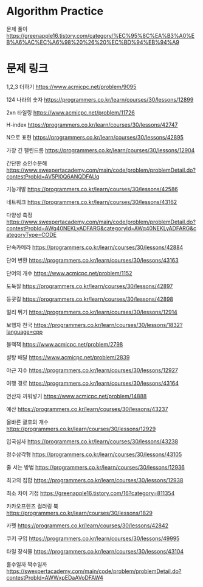 # Algorithm Practice
문제 풀이
https://greenapple16.tistory.com/category/%EC%95%8C%EA%B3%A0%EB%A6%AC%EC%A6%98%20%26%20%EC%BD%94%EB%94%A9

# 문제 링크
1,2,3 더하기
https://www.acmicpc.net/problem/9095

124 나라의 숫자
https://programmers.co.kr/learn/courses/30/lessons/12899

2xn 타일링
https://www.acmicpc.net/problem/11726

H-index
https://programmers.co.kr/learn/courses/30/lessons/42747

N으로 표현
https://programmers.co.kr/learn/courses/30/lessons/42895

가장 긴 팰린드롬
https://programmers.co.kr/learn/courses/30/lessons/12904

간단한 소인수분해
https://www.swexpertacademy.com/main/code/problem/problemDetail.do?contestProbId=AV5Pl0Q6ANQDFAUq

기능개발
https://programmers.co.kr/learn/courses/30/lessons/42586

네트워크
https://programmers.co.kr/learn/courses/30/lessons/43162

다양성 측정
https://www.swexpertacademy.com/main/code/problem/problemDetail.do?contestProbId=AWq40NEKLyADFARG&categoryId=AWq40NEKLyADFARG&categoryType=CODE

단속카메라
https://programmers.co.kr/learn/courses/30/lessons/42884

단어 변환
https://programmers.co.kr/learn/courses/30/lessons/43163

단어의 개수
https://www.acmicpc.net/problem/1152

도둑질
https://programmers.co.kr/learn/courses/30/lessons/42897

등굣길
https://programmers.co.kr/learn/courses/30/lessons/42898

멀리 뛰기
https://programmers.co.kr/learn/courses/30/lessons/12914

보행자 천국
https://programmers.co.kr/learn/courses/30/lessons/1832?language=cpp

블랙잭
https://www.acmicpc.net/problem/2798

설탕 배달
https://www.acmicpc.net/problem/2839

야근 지수
https://programmers.co.kr/learn/courses/30/lessons/12927

여행 경로
https://programmers.co.kr/learn/courses/30/lessons/43164

연산자 끼워넣기
https://www.acmicpc.net/problem/14888

예산
https://programmers.co.kr/learn/courses/30/lessons/43237

올바른 괄호의 개수
https://programmers.co.kr/learn/courses/30/lessons/12929

입국심사
https://programmers.co.kr/learn/courses/30/lessons/43238

정수삼각형
https://programmers.co.kr/learn/courses/30/lessons/43105

줄 서는 방법
https://programmers.co.kr/learn/courses/30/lessons/12936

최고의 집합
https://programmers.co.kr/learn/courses/30/lessons/12938

최소 차이 기점
https://greenapple16.tistory.com/16?category=811354

카카오프렌즈 컬러링 북
https://programmers.co.kr/learn/courses/30/lessons/1829

카펫
https://programmers.co.kr/learn/courses/30/lessons/42842

쿠키 구입
https://programmers.co.kr/learn/courses/30/lessons/49995

타일 장식물
https://programmers.co.kr/learn/courses/30/lessons/43104

홀수일까 짝수일까
https://swexpertacademy.com/main/code/problem/problemDetail.do?contestProbId=AWWxpEDaAVoDFAW4

